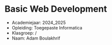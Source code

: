 # Basic Web Development

- Academiejaar: 2024_2025
- Opleiding: Toegepaste Informatica 
- Klasgroep: /
- Naam: Adam Boulakhrif


